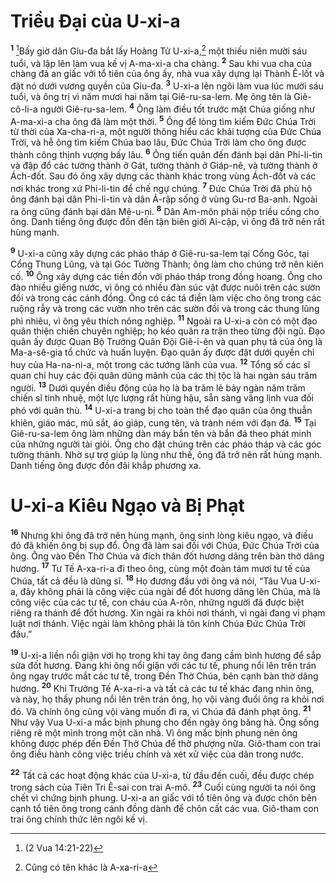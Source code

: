# Triều Ðại của U-xi-a

<sup><b>1</b></sup> [^1@-298e0ef0-bae1-4d24-a3a2-196ce63fcdac]Bấy giờ dân Giu-đa bắt lấy Hoàng Tử U-xi-a,[^1-298e0ef0-bae1-4d24-a3a2-196ce63fcdac] một thiếu niên mười sáu tuổi, và lập lên làm vua kế vị A-ma-xi-a cha chàng. <sup><b>2</b></sup> Sau khi vua cha của chàng đã an giấc với tổ tiên của ông ấy, nhà vua xây dựng lại Thành Ê-lốt và đặt nó dưới vương quyền của Giu-đa. <sup><b>3</b></sup> U-xi-a lên ngôi làm vua lúc mười sáu tuổi, và ông trị vì năm mươi hai năm tại Giê-ru-sa-lem. Mẹ ông tên là Giê-cô-li-a người Giê-ru-sa-lem. <sup><b>4</b></sup> Ông làm điều tốt trước mặt Chúa giống như A-ma-xi-a cha ông đã làm một thời. <sup><b>5</b></sup> Ông để lòng tìm kiếm Ðức Chúa Trời từ thời của Xa-cha-ri-a, một người thông hiểu các khải tượng của Ðức Chúa Trời, và hễ ông tìm kiếm Chúa bao lâu, Ðức Chúa Trời làm cho ông được thành công thịnh vượng bấy lâu. <sup><b>6</b></sup> Ông tiến quân đến đánh bại dân Phi-li-tin và đập đổ các tường thành ở Gát, tường thành ở Giáp-nê, và tường thành ở Ách-đốt. Sau đó ông xây dựng các thành khác trong vùng Ách-đốt và các nơi khác trong xứ Phi-li-tin để chế ngự chúng. <sup><b>7</b></sup> Ðức Chúa Trời đã phù hộ ông đánh bại dân Phi-li-tin và dân Ả-rập sống ở vùng Gu-rơ Ba-anh. Ngoài ra ông cũng đánh bại dân Mê-u-ni. <sup><b>8</b></sup> Dân Am-môn phải nộp triều cống cho ông. Danh tiếng ông được đồn đến tận biên giới Ai-cập, vì ông đã trở nên rất hùng mạnh.

<sup><b>9</b></sup> U-xi-a cũng xây dựng các pháo tháp ở Giê-ru-sa-lem tại Cổng Góc, tại Cổng Thung Lũng, và tại Góc Tường Thành; ông làm cho chúng trở nên kiên cố. <sup><b>10</b></sup> Ông xây dựng các tiền đồn với pháo tháp trong đồng hoang. Ông cho đào nhiều giếng nước, vì ông có nhiều đàn súc vật được nuôi trên các sườn đồi và trong các cánh đồng. Ông có các tá điền làm việc cho ông trong các ruộng rẫy và trong các vườn nho trên các sườn đồi và trong các thung lũng phì nhiêu, vì ông yêu thích nông nghiệp. <sup><b>11</b></sup> Ngoài ra U-xi-a còn có một đạo quân thiện chiến chuyên nghiệp; họ kéo quân ra trận theo từng đội ngũ. Ðạo quân ấy được Quan Bộ Trưởng Quân Ðội Giê-i-ên và quan phụ tá của ông là Ma-a-sê-gia tổ chức và huấn luyện. Ðạo quân ấy được đặt dưới quyền chỉ huy của Ha-na-ni-a, một trong các tướng lãnh của vua. <sup><b>12</b></sup> Tổng số các sĩ quan chỉ huy các đội quân dũng mãnh của các thị tộc là hai ngàn sáu trăm người. <sup><b>13</b></sup> Dưới quyền điều động của họ là ba trăm lẻ bảy ngàn năm trăm chiến sĩ tinh nhuệ, một lực lượng rất hùng hậu, sẵn sàng vâng lịnh vua đối phó với quân thù. <sup><b>14</b></sup> U-xi-a trang bị cho toàn thể đạo quân của ông thuẫn khiên, giáo mác, mũ sắt, áo giáp, cung tên, và trành ném với đạn đá. <sup><b>15</b></sup> Tại Giê-ru-sa-lem ông làm những dàn máy bắn tên và bắn đá theo phát minh của những người tài giỏi. Ông cho đặt chúng trên các pháo tháp và các góc tường thành. Nhờ sự trợ giúp lạ lùng như thế, ông đã trở nên rất hùng mạnh. Danh tiếng ông được đồn đãi khắp phương xa.

# U-xi-a Kiêu Ngạo và Bị Phạt

<sup><b>16</b></sup> Nhưng khi ông đã trở nên hùng mạnh, ông sinh lòng kiêu ngạo, và điều đó đã khiến ông bị sụp đổ. Ông đã làm sai đối với Chúa, Ðức Chúa Trời của ông. Ông vào Ðền Thờ Chúa và đích thân đốt hương dâng trên bàn thờ dâng hương. <sup><b>17</b></sup> Tư Tế A-xa-ri-a đi theo ông, cùng một đoàn tám mươi tư tế của Chúa, tất cả đều là dũng sĩ. <sup><b>18</b></sup> Họ đương đầu với ông và nói, “Tâu Vua U-xi-a, đây không phải là công việc của ngài để đốt hương dâng lên Chúa, mà là công việc của các tư tế, con cháu của A-rôn, những người đã được biệt riêng ra thánh để đốt hương. Xin ngài ra khỏi nơi thánh, vì ngài đang vi phạm luật nơi thánh. Việc ngài làm không phải là tôn kính Chúa Ðức Chúa Trời đâu.”

<sup><b>19</b></sup> U-xi-a liền nổi giận với họ trong khi tay ông đang cầm bình hương để sắp sửa đốt hương. Ðang khi ông nổi giận với các tư tế, phung nổi lên trên trán ông ngay trước mắt các tư tế, trong Ðền Thờ Chúa, bên cạnh bàn thờ dâng hương. <sup><b>20</b></sup> Khi Trưởng Tế A-xa-ri-a và tất cả các tư tế khác đang nhìn ông, và này, họ thấy phung nổi lên trên trán ông, họ vội vàng đuổi ông ra khỏi nơi đó. Và chính ông cũng vội vàng muốn đi ra, vì Chúa đã đánh phạt ông. <sup><b>21</b></sup> Như vậy Vua U-xi-a mắc bịnh phung cho đến ngày ông băng hà. Ông sống riêng rẽ một mình trong một căn nhà. Vì ông mắc bịnh phung nên ông không được phép đến Ðền Thờ Chúa để thờ phượng nữa. Giô-tham con trai ông điều hành công việc triều chính và xét xử việc của dân trong nước.

<sup><b>22</b></sup> Tất cả các hoạt động khác của U-xi-a, từ đầu đến cuối, đều được chép trong sách của Tiên Tri Ê-sai con trai A-mô. <sup><b>23</b></sup> Cuối cùng người ta nói ông chết vì chứng bịnh phung. U-xi-a an giấc với tổ tiên ông và được chôn bên cạnh tổ tiên ông trong cánh đồng dành để chôn cất các vua. Giô-tham con trai ông chính thức lên ngôi kế vị.

[^1-298e0ef0-bae1-4d24-a3a2-196ce63fcdac]: Cũng có tên khác là A-xa-ri-a

[^1@-298e0ef0-bae1-4d24-a3a2-196ce63fcdac]: (2 Vua 14:21-22)
